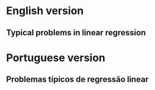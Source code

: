 # English version

## Typical problems in linear regression


# Portuguese version

## Problemas típicos de regressão linear
